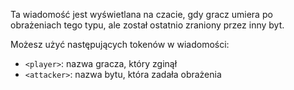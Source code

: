 Ta wiadomość jest wyświetlana na czacie, gdy gracz umiera po obrażeniach tego typu, ale został ostatnio zraniony przez inny byt.

Możesz użyć następujących tokenów w wiadomości:

- `<player>`: nazwa gracza, który zginął
- `<attacker>`: nazwa bytu, która zadała obrażenia